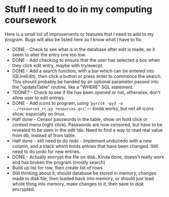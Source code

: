 # Stuff I need to do in my computing coursework

Here is a small list of improvements or features that I need to add to my program. Bugs will also be listed here so I know what I have to fix:

* DONE - Check to see what is in the database after edit is made, as it seem to alter the entry one too low.
* DONE - Add checking to ensure that the user has selected a box when they click edit entry, maybe with try/execpt.
* DONE - Add a search function, with a bar which can be entered into (QLineEdit), then click a button or press enter to commence the search. This should probably be handed by an optional parameter passed into the "updateTable" routine, like a "WHERE" SQL statement.
* ?DONE? - Check to see if file has been opened or not, otherwise, don't allow user to edit entries.
* DONE - Add icons to program, using '```pyrcc4 -py3 -o ../resources_rc.py resources.qrc```' -- kinda works, but not all icons show, especially on linux.
* Half done - Censor passwords in the table, show on hold click or context menu (right click). Passwords are now censored, but have to be revealed to be seen in the edit tab. Need to find a way to read real value from db, instead of from table.
* Half done - still need to do redo - Implement undo/redo with a new column, and a stack which holds entries that have been changed. Still need to do undo for new entries.
* DONE - Actually encrypt the file on disk. Kinda done, doesn't really work and has broken the program (mostly search)
* Build up list for row, then create list of rows
* Still thinking about it, should database be stored in memory, changes made to disk file, then loaded back into memory, or should just load whole thing into memory, make changes to it, then save to disk encrypted.